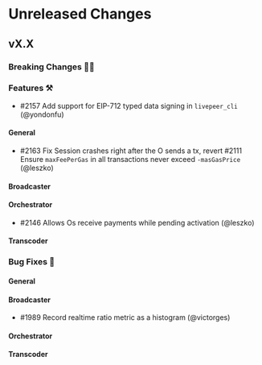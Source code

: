 # Unreleased Changes

## vX.X

### Breaking Changes 🚨🚨

### Features ⚒

- \#2157 Add support for EIP-712 typed data signing in `livepeer_cli` (@yondonfu)

#### General

- \#2163 Fix Session crashes right after the O sends a tx, revert #2111 Ensure `maxFeePerGas` in all transactions never exceed `-masGasPrice` (@leszko)

#### Broadcaster

#### Orchestrator

- \#2146 Allows Os receive payments while pending activation (@leszko)

#### Transcoder

### Bug Fixes 🐞

#### General

#### Broadcaster

- \#1989 Record realtime ratio metric as a histogram (@victorges)

#### Orchestrator

#### Transcoder
